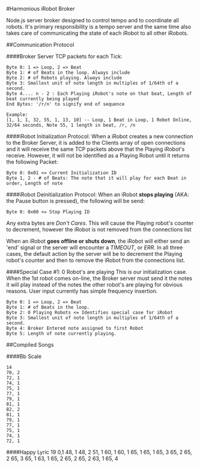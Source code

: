#Harmonious iRobot Broker

Node.js server broker designed to control tempo and to coordinate all robots. It's primary responsibility is a tempo server and the same time also takes care of communicating the state of each iRobot to all other iRobots.


##Communication Protocol

####Broker Server TCP packets for each Tick:

	Byte 0: 1 => Loop, 2 => Beat
	Byte 1: # of Beats in the loop. Always include
	Byte 2: # of Robots playing. Always include
	Byte 3: Smallest unit of note length in multiples of 1/64th of a second.
	Byte 4.... n - 2 : Each Playing iRobot's note on that beat, Length of beat currently being played
	End Bytes: '/r/n' to signify end of sequence

	Example:
	[1, 1, 1, 32, 55, 1, 13, 10] -- Loop, 1 Beat in Loop, 1 Robot Online, 32/64 seconds, Note 55, 1 length in beat, /r, /n
####iRobot Initialization Protocol:
When a iRobot creates a new connection to the Broker Server, it is added to the Clients array of open connections and it will receive the same TCP packets above that the Playing iRobot's receive. However, it will not be identified as a Playing Robot until it returns the following Packet:

	Byte 0: 0x01 <= Current Initialization ID
	Byte 1, 2 - # of Beats: The note that it will play for each Beat in order, Length of note

####iRobot Deinitialization Protocol:
When an iRobot **stops playing** (AKA: the Pause button is pressed), the following will be send:

	Byte 0: 0x00 <= Stop Playing ID

Any extra bytes are *Don't Cares*.
This will cause the Playing robot's counter to decrement, however the iRobot is not removed from the connections list

When an iRobot **goes offline or shuts down**, the iRobot will either send an 'end' signal or the server will encounter a *TIMEOUT*, or *ERR*. In all three cases, the default action by the server will be to decrement the Playing robot's counter and then to remove the iRobot from the connections list.

####Special Case #1: 0 Robot's are playing
This is our initialization case. When the 1st robot comes on-line, the Broker server must send it the notes it will play instead of the notes the other robot's are playing for obvious reasons. User input currently has simple frequency insertion.

	Byte 0: 1 => Loop, 2 => Beat
	Byte 1: # of Beats in the loop.
	Byte 2: 0 Playing Robots <= Identifies special case for iRobot
	Byte 3: Smallest unit of note length in multiples of 1/64th of a second.
	Byte 4: Broker Entered note assigned to first Robot
	Byte 5: Length of note currently playing.


##Compiled Songs

####Bb Scale

	14
	70, 2
	72, 1
	74, 1
	75, 1
	77, 1
	79, 1
	81, 1
	82, 2
	81, 1
	79, 1
	77, 1
	75, 1
	74, 1
	72, 1


####Happy Lyric
	19
	0,1
	48, 1
	48, 2
	51, 1
	60, 1
	60, 1
	65, 1
	65, 1
	65, 3
	65, 2
	65, 2
	65, 3
	65, 1
	63, 1
	65, 2
	65, 2
	65, 2
	63, 1
	65, 4

